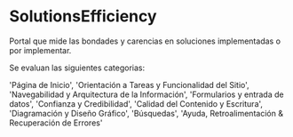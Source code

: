 # SolutionsEfficiency

Portal que mide las bondades y carencias en soluciones implementadas o por implementar.

Se evaluan las siguientes categorias:

'Página de Inicio',
'Orientación a Tareas y Funcionalidad del Sitio',
'Navegabilidad y Arquitectura de la Información',
'Formularios y entrada de datos',
'Confianza y Credibilidad',
'Calidad del Contenido y Escritura',
'Diagramación y Diseño Gráfico',
'Búsquedas',
'Ayuda, Retroalimentación & Recuperación de Errores'
